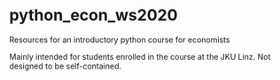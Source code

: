 # python_econ_ws2020
Resources for an introductory python course for economists

Mainly intended for students enrolled in the course at the JKU Linz. Not designed to be self-contained.
